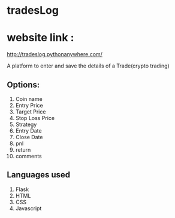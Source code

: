 # tradesLog

# website link :
 http://tradeslog.pythonanywhere.com/

A platform to enter and save the details of a Trade(crypto trading)
## Options:
1. Coin name
2. Entry Price
3. Target Price
4. Stop Loss Price
5. Strategy
6. Entry Date
7. Close Date
8. pnl
9. return
10. comments

## Languages used 
1. Flask
2. HTML
3. CSS
4. Javascript
